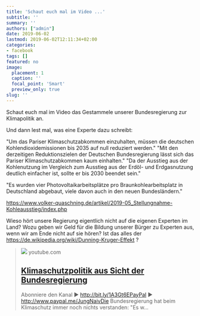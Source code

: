 ```yaml
---
title: 'Schaut euch mal im Video ...'
subtitle: ''
summary: ''
authors: ["admin"]
date: 2019-06-02
lastmod: 2019-06-02T12:11:34+02:00
categories:
- facebook
tags: []
featured: no
image:
  placement: 1
  caption: ''
  focal_point: 'Smart'
  preview_only: true
slug: ''
---
```

Schaut euch mal im Video das Gestammele unserer Bundesregierung zur Klimapolitik an. 

Und dann lest mal, was eine Experte dazu schreibt:

"Um das Pariser Klimaschutzabkommen einzuhalten, müssen die deutschen Kohlendioxidemissionen bis 2035 auf null reduziert werden."
"Mit den derzeitigen Reduktionszielen der Deutschen Bundesregierung lässt sich das Pariser Klimaschutzabkommen kaum einhalten."
"Da der Ausstieg aus der Kohlenutzung im Vergleich zum Ausstieg aus der Erdöl- und Erdgasnutzung deutlich einfacher ist, sollte er bis 2030 beendet sein."

"Es wurden vier Photovoltaikarbeitsplätze pro Braunkohlearbeitsplatz in Deutschland abgebaut, viele davon auch in den neuen Bundesländern."

https://www.volker-quaschning.de/artikel/2019-05_Stellungnahme-Kohleausstieg/index.php

Wieso hört unsere Regierung eigentlich nicht auf die eigenen Experten im Land? Wozu geben wir Geld für die Bildung unserer Bürger zu Experten aus, wenn wir am Ende nicht auf sie hören? Ist das alles der https://de.wikipedia.org/wiki/Dunning-Kruger-Effekt ?
> [![](https://i.ytimg.com/vi/0yFSjrM-_ho/maxresdefault.jpg)](https://www.youtube.com/watch?v=0yFSjrM-_ho)
> youtube.com
> ## [Klimaschutzpolitik aus Sicht der Bundesregierung](https://www.youtube.com/watch?v=0yFSjrM-_ho)
>
>Abonniere den Kanal ► http://bit.ly/1A3Gt6EPayPal ► http://www.paypal.me/JungNaivDie Bundesregierung hat beim Klimaschutz immer noch nichts verstanden: "Es w...


